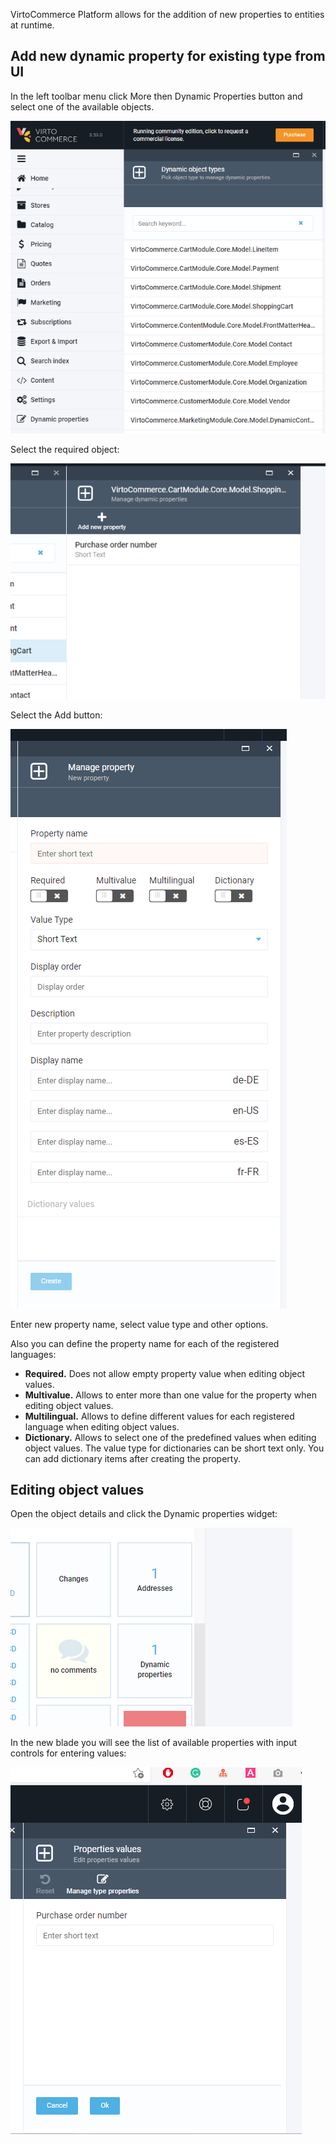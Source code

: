 
VirtoCommerce Platform allows for the addition of new properties to entities at runtime. 

## Add new dynamic property for existing type from UI

In the left toolbar menu click More then Dynamic Properties button and select one of the available objects.

![list of dynamic properties](../../media/dynamic-properties-1.png)

Select the required object:

![Dynamic Properties 2](../../media/dynamic-properties-2.png)

Select the Add button:

![Dynamic Properties 3](../../media/dynamic-properties-3.png)

Enter new property name, select value type and other options.

Also you can define the property name for each of the registered languages:

* **Required.** Does not allow empty property value when editing object values.
* **Multivalue.** Allows to enter more than one value for the property when editing object values.
* **Multilingual.** Allows to define different values for each registered language when editing object values.
* **Dictionary.** Allows to select one of the predefined values when editing object values. The value type for dictionaries can be short text only. You can add dictionary items after creating the property.

## Editing object values

Open the object details and click the Dynamic properties widget:

![Dynamic Properties 4](../../media/dynamic-properties-4.png)

In the new blade you will see the list of available properties with input controls for entering values:

![Dynamic Properties 5](../../media/dynamic-properties-5.png)

